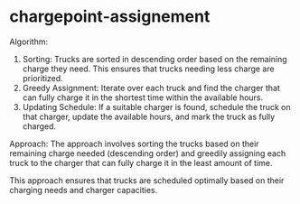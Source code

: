 # chargepoint-assignement

Algorithm:
1. Sorting: Trucks are sorted in descending order based on the remaining charge they need.
             This ensures that trucks needing less charge are prioritized.
2. Greedy Assignment: Iterate over each truck and find the charger that can fully charge it in the shortest time within the                             available hours.
3. Updating Schedule: If a suitable charger is found, schedule the truck on that charger, update the available hours, and mark                          the truck as fully charged.

Approach:
The approach involves sorting the trucks based on their remaining charge needed (descending order) and greedily assigning each truck to the charger that can fully charge it in the least amount of time. 

This approach ensures that trucks are scheduled optimally based on their charging needs and charger capacities.
